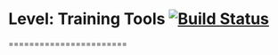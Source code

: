 # Level: Training Tools [![Build Status](https://travis-ci.org/pathwar/level-training-tools.svg?branch=master)](https://travis-ci.org/pathwar/level-training-tools)
=======================
